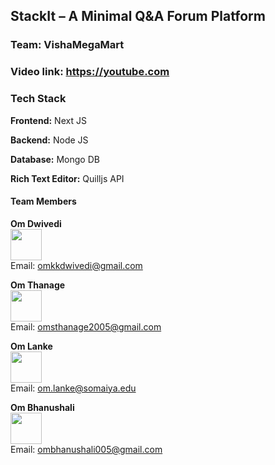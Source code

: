## StackIt – A Minimal Q&A Forum Platform

### Team: VishaMegaMart

### Video link: https://youtube.com

### Tech Stack
**Frontend:** Next JS

**Backend:** Node JS

**Database:** Mongo DB

**Rich Text Editor:** Quilljs API

#### Team Members

**Om Dwivedi**  
[<img src="https://github.com/Unchanted.png" width="50" height="50">](https://github.com/Unchanted)  
Email: omkkdwivedi@gmail.com

**Om Thanage**  
[<img src="https://github.com/om-thanage.png" width="50" height="50">](https://github.com/om-thanage)  
Email: omsthanage2005@gmail.com

**Om Lanke**  
[<img src="https://github.com/omlanke.png" width="50" height="50">](https://github.com/omlanke)  
Email: om.lanke@somaiya.edu

**Om Bhanushali**  
[<img src="https://github.com/ombhanushaliii.png" width="50" height="50">](https://github.com/ombhanushaliii)  
Email: ombhanushali005@gmail.com
